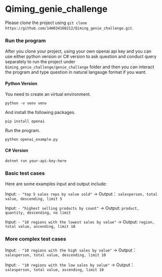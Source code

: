# Qiming_genie_challenge

Please clone the project using `git clone https://github.com/14H034160212/Qiming_genie_challenge.git`.

### Run the program
After you clone your project, using your own openai api key and you can use either python version or C# version to ask question and conduct query separately to run the project under `Qiming_genie_challenge/genie_challenge` folder and then you can interact the program and type question in natural langauge format if you want.

#### Python Version
You need to create an virtual environment.

`python -v venv venv`

And install the following packages.

`pip install openai`

Run the program.

`python openai_example.py` 

#### C# Version
`dotnet run your-api-key-here` 

### Basic test cases
Here are some examples input and output include:

Input: `- "top 5 sales reps by value sold"` -> Output： `salesperson, total value, descending, limit 5`

Input: `- "highest selling products by count"` -> Output: `product, quantity, descending, no limit`

Input: `- "10 regions with the lowest sales by value"` -> Output: `region, total value, ascending, limit 10`

### More complex test cases
Input: `- "10 regions with the high sales by value"` -> Output： `salesperson, total value, descending, limit 10`

Input: `- "10 regions with the low sales by value"` -> Output： `salesperson, total value, ascending, limit 10`
